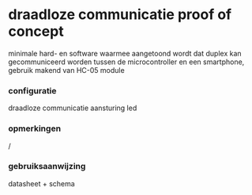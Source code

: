 # draadloze communicatie proof of concept
minimale hard- en software waarmee aangetoond wordt dat duplex kan gecommuniceerd worden tussen de microcontroller en een smartphone, gebruik makend van HC-05 module
<br />
### configuratie
draadloze communicatie aansturing led
### opmerkingen
/
### gebruiksaanwijzing
datasheet + schema
